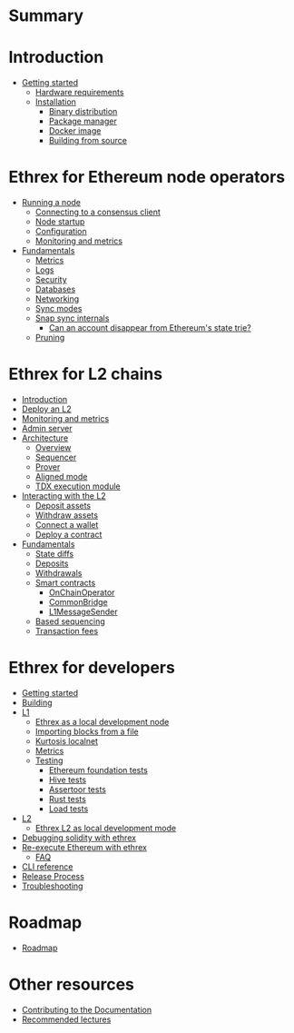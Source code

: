 # Summary

# Introduction

- [Getting started](./getting-started/README.md)
  - [Hardware requirements]()
  - [Installation](./getting-started/installation/README.md)
    - [Binary distribution](./getting-started/installation/binary_distribution.md)
    - [Package manager](./getting-started/installation/package_manager.md)
    - [Docker image](./getting-started/installation/docker_images.md)
    - [Building from source](./getting-started/installation/building_from_source.md)

# Ethrex for Ethereum node operators

- [Running a node](./l1/running/README.md)
  - [Connecting to a consensus client](./l1/running/consensus_client.md)
  - [Node startup](./l1/running/startup.md)
  - [Configuration](./l1/running/configuration.md)
  - [Monitoring and metrics](./l1/running/monitoring.md)
- [Fundamentals](./l1/fundamentals/README.md)
  - [Metrics]()
  - [Logs]()
  - [Security]()
  - [Databases]()
  - [Networking](./l1/fundamentals/networking.md)
  - [Sync modes](./l1/fundamentals/sync_modes.md)
  - [Snap sync internals](./internal/l1/healing.md)
    - [Can an account disappear from Ethereum's state trie?](./internal/l1/delete_accounts.md)
  - [Pruning]()

# Ethrex for L2 chains

- [Introduction](./l2/introduction.md)
- [Deploy an L2](./l2/deploy.md)
- [Monitoring and metrics](./l2/monitoring.md)
- [Admin server](./l2/admin.md)
- [Architecture](./l2/architecture/README.md)
  - [Overview](./l2/architecture/overview.md)
  - [Sequencer](./l2/architecture/sequencer.md)
  - [Prover](./l2/architecture/prover.md)
  - [Aligned mode](./l2/architecture/aligned_mode.md)
  - [TDX execution module](./l2/architecture/tdx.md)
- [Interacting with the L2](./l2/interacting/README.md)
  - [Deposit assets](./l2/interacting/deposit.md)
  - [Withdraw assets](./l2/interacting/withdraw.md)
  - [Connect a wallet](./l2/interacting/wallet.md)
  - [Deploy a contract](./l2/interacting/deploy_contracts.md)
- [Fundamentals](./l2/fundamentals/README.md)
  - [State diffs](./l2/fundamentals/state_diffs.md)
  - [Deposits](./l2/fundamentals/deposits.md)
  - [Withdrawals](./l2/fundamentals/withdrawals.md)
  - [Smart contracts](./l2/fundamentals/contracts.md)
    - [OnChainOperator]()
    - [CommonBridge]()
    - [L1MessageSender]()
  - [Based sequencing](./l2/fundamentals/based.md)
  - [Transaction fees](./l2/fundamentals/transaction_fees.md)

# Ethrex for developers

- [Getting started](./developers/README.md)
- [Building](./developers/installing.md)
- [L1](./developers/l1/introduction.md)
  - [Ethrex as a local development node](./developers/l1/dev-mode.md)
  - [Importing blocks from a file](./developers/l1/importing-blocks.md)
  - [Kurtosis localnet](./developers/l1/kurtosis-localnet.md)
  - [Metrics](./developers/l1/metrics.md)
  - [Testing](./developers/l1/testing/README.md)
    - [Ethereum foundation tests](./developers/l1/testing/ef-tests.md)
    - [Hive tests](./developers/l1/testing/hive.md)
    - [Assertoor tests](./developers/l1/testing/assertoor.md)
    - [Rust tests](./developers/l1/testing/rust.md)
    - [Load tests](./developers/l1/testing/load-tests.md)
- [L2](./developers/l2/introduction.md)
  - [Ethrex L2 as local development mode](./developers/l2/dev-mode.md)
- [Debugging solidity with ethrex](./vm/levm/debug.md)
- [Re-execute Ethereum with ethrex](./ethrex_replay/ethrex_replay.md)
  - [FAQ](./ethrex_replay/faq.md)
- [CLI reference](./CLI.md)
- [Release Process](./developers/release-process.md)
- [Troubleshooting]()

# Roadmap

- [Roadmap](./roadmap.md)

# Other resources

- [Contributing to the Documentation](./CONTRIBUTING_DOCS.md)
- [Recommended lectures](./lectures.md)